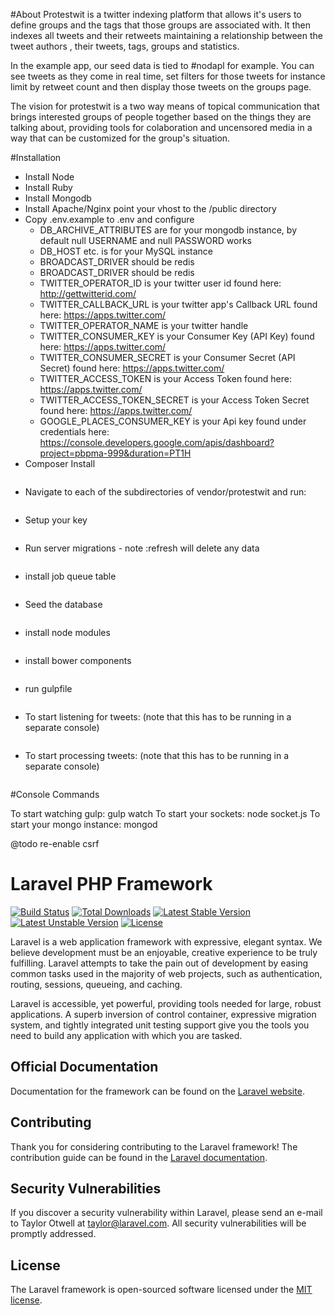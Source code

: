 #About
Protestwit is a twitter indexing platform that allows it's users to define groups and the tags that those groups are associated with.
It then indexes all tweets and their retweets maintaining a relationship between the tweet authors , their tweets, tags, groups and statistics.

In the example app, our seed data is tied to #nodapl for example.
You can see tweets as they come in real time, set filters for those tweets for instance 
limit by retweet count and then display those tweets on the groups page.

The vision for protestwit is a two way means of topical communication that brings interested groups of people together based on the things they 
are talking about, providing tools for colaboration and uncensored media in a way that can be customized for the group's situation.

#Installation
* Install Node
* Install Ruby
* Install Mongodb
* Install Apache/Nginx point your vhost to the /public directory
* Copy .env.example to .env and configure
    * DB_ARCHIVE_ATTRIBUTES are for your mongodb instance, by default null USERNAME and null PASSWORD works
    * DB_HOST etc. is for your MySQL instance
    * BROADCAST_DRIVER should be redis
    * BROADCAST_DRIVER should be redis
    * TWITTER_OPERATOR_ID is your twitter user id found here: http://gettwitterid.com/
    * TWITTER_CALLBACK_URL is your twitter app's Callback URL found here: https://apps.twitter.com/
    * TWITTER_OPERATOR_NAME is your twitter handle
    * TWITTER_CONSUMER_KEY is your Consumer Key (API Key) found here: https://apps.twitter.com/
    * TWITTER_CONSUMER_SECRET is your Consumer Secret (API Secret) found here: https://apps.twitter.com/
    * TWITTER_ACCESS_TOKEN is your Access Token found here: https://apps.twitter.com/
    * TWITTER_ACCESS_TOKEN_SECRET is your Access Token Secret found here: https://apps.twitter.com/
    * GOOGLE_PLACES_CONSUMER_KEY is your Api key found under credentials here: https://console.developers.google.com/apis/dashboard?project=pbpma-999&duration=PT1H
* Composer Install
```composer install
```
* Navigate to each of the subdirectories of vendor/protestwit and run:
```composer install
```
* Setup your key
```php artisan key:generate
```
* Run server migrations - note :refresh will delete any data
```php artisan migrate:refresh
```
* install job queue table
```php artisan queue:table && php artisan migrate
```
* Seed the database
```php artisan db:seed
```
* install node modules
```npm install
```
* install bower components
```bower install
```
* run gulpfile
``` gulp
```
* To start listening for tweets: (note that this has to be running in a separate console)
```php artisan connect_group_tweet_listeners
```
* To start processing tweets: (note that this has to be running in a separate console)
```php artisan queue:listen
```
















#Console Commands

To start watching gulp: gulp watch
To start your sockets: node socket.js
To start your mongo instance: mongod




@todo re-enable csrf

# Laravel PHP Framework

[![Build Status](https://travis-ci.org/laravel/framework.svg)](https://travis-ci.org/laravel/framework)
[![Total Downloads](https://poser.pugx.org/laravel/framework/d/total.svg)](https://packagist.org/packages/laravel/framework)
[![Latest Stable Version](https://poser.pugx.org/laravel/framework/v/stable.svg)](https://packagist.org/packages/laravel/framework)
[![Latest Unstable Version](https://poser.pugx.org/laravel/framework/v/unstable.svg)](https://packagist.org/packages/laravel/framework)
[![License](https://poser.pugx.org/laravel/framework/license.svg)](https://packagist.org/packages/laravel/framework)

Laravel is a web application framework with expressive, elegant syntax. We believe development must be an enjoyable, creative experience to be truly fulfilling. Laravel attempts to take the pain out of development by easing common tasks used in the majority of web projects, such as authentication, routing, sessions, queueing, and caching.

Laravel is accessible, yet powerful, providing tools needed for large, robust applications. A superb inversion of control container, expressive migration system, and tightly integrated unit testing support give you the tools you need to build any application with which you are tasked.

## Official Documentation

Documentation for the framework can be found on the [Laravel website](http://laravel.com/docs).

## Contributing

Thank you for considering contributing to the Laravel framework! The contribution guide can be found in the [Laravel documentation](http://laravel.com/docs/contributions).

## Security Vulnerabilities

If you discover a security vulnerability within Laravel, please send an e-mail to Taylor Otwell at taylor@laravel.com. All security vulnerabilities will be promptly addressed.

## License

The Laravel framework is open-sourced software licensed under the [MIT license](http://opensource.org/licenses/MIT).
